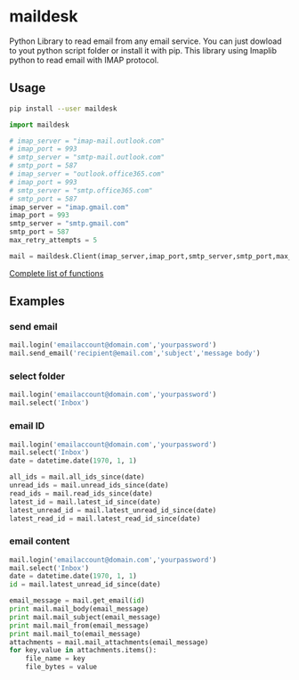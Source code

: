 # maildesk

Python Library to read email from any email service.
You can just dowload to yout python script folder or install it with pip. 
This library using Imaplib python to read email with IMAP protocol.

## Usage

```sh
pip install --user maildesk
```
 
 ```py
 import maildesk

# imap_server = "imap-mail.outlook.com"
# imap_port = 993
# smtp_server = "smtp-mail.outlook.com"
# smtp_port = 587
# imap_server = "outlook.office365.com"
# imap_port = 993
# smtp_server = "smtp.office365.com"
# smtp_port = 587
imap_server = "imap.gmail.com"
imap_port = 993
smtp_server = "smtp.gmail.com"
smtp_port = 587
max_retry_attempts = 5

 mail = maildesk.Client(imap_server,imap_port,smtp_server,smtp_port,max_retry_attempts)
 ```

[Complete list of functions](https://github.com/khezen/maildesk/blob/master/pkg/client.py)


## Examples

### send email

```py
mail.login('emailaccount@domain.com','yourpassword')
mail.send_email('recipient@email.com','subject','message body')
```

### select folder

```py
mail.login('emailaccount@domain.com','yourpassword')
mail.select('Inbox')
```

### email ID

```py
mail.login('emailaccount@domain.com','yourpassword')
mail.select('Inbox')
date = datetime.date(1970, 1, 1)

all_ids = mail.all_ids_since(date)
unread_ids = mail.unread_ids_since(date)
read_ids = mail.read_ids_since(date)
latest_id = mail.latest_id_since(date)
latest_unread_id = mail.latest_unread_id_since(date)
latest_read_id = mail.latest_read_id_since(date)
```

### email content

```py
mail.login('emailaccount@domain.com','yourpassword')
mail.select('Inbox')
date = datetime.date(1970, 1, 1)
id = mail.latest_unread_id_since(date)

email_message = mail.get_email(id)
print mail.mail_body(email_message)
print mail.mail_subject(email_message)
print mail.mail_from(email_message)
print mail.mail_to(email_message)
attachments = mail.mail_attachments(email_message)
for key,value in attachments.items():
    file_name = key
    file_bytes = value
```
